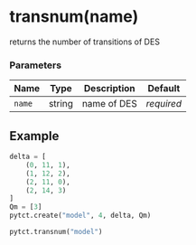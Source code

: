# transnum(name)

returns the number of transitions of DES

### Parameters
| Name       | Type    | Description |  Default   |
|------------|---------|-------------|------------|
| `name`     | string  | name of DES | *required* |



## Example

```python title="sample 1"
delta = [
    (0, 11, 1),
    (1, 12, 2),
    (2, 11, 0),
    (2, 14, 3)
]
Qm = [3]
pytct.create("model", 4, delta, Qm)

pytct.transnum("model")
```
